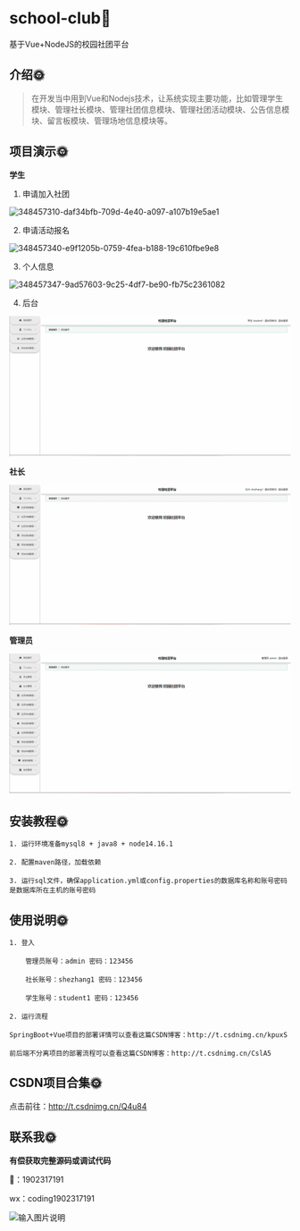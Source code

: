 # school-club🎂

基于Vue+NodeJS的校园社团平台

## 介绍🌞

> 在开发当中用到Vue和Nodejs技术，让系统实现主要功能，比如管理学生模块、管理社长模块、管理社团信息模块、管理社团活动模块、公告信息模块、留言板模块、管理场地信息模块等。

## 项目演示🌞

**学生**

1. 申请加入社团

![348457310-daf34bfb-709d-4e40-a097-a107b19e5ae1](files/348457310-daf34bfb-709d-4e40-a097-a107b19e5ae1.gif)

2. 申请活动报名

![348457340-e9f1205b-0759-4fea-b188-19c610fbe9e8](files/348457340-e9f1205b-0759-4fea-b188-19c610fbe9e8.gif)

3. 个人信息

![348457347-9ad57603-9c25-4df7-be90-fb75c2361082](files/348457347-9ad57603-9c25-4df7-be90-fb75c2361082.gif)

4. 后台

![348456962-8a17bd35-44c9-4154-9c1b-f666e512bfc4](files/348456962-8a17bd35-44c9-4154-9c1b-f666e512bfc4.gif)

**社长**

![348456967-d1ebb0ff-9331-42b7-8efb-0a7f85d95f88](files/348456967-d1ebb0ff-9331-42b7-8efb-0a7f85d95f88.gif)

**管理员**

![348456983-5b2e786d-220f-42a8-83de-bf04f4255c4a](files/348456983-5b2e786d-220f-42a8-83de-bf04f4255c4a.gif)

## 安装教程🌞

```
1. 运行环境准备mysql8 + java8 + node14.16.1

2. 配置maven路径，加载依赖

3. 运行sql文件，确保application.yml或config.properties的数据库名称和账号密码是数据库所在主机的账号密码
```



## 使用说明🌞

```
1. 登入

	管理员账号：admin 密码：123456

    社长账号：shezhang1 密码：123456

    学生账号：student1 密码：123456
  
2. 运行流程

SpringBoot+Vue项目的部署详情可以查看这篇CSDN博客：http://t.csdnimg.cn/kpuxS

前后端不分离项目的部署流程可以查看这篇CSDN博客：http://t.csdnimg.cn/CslA5
```



## CSDN项目合集🌞

点击前往：http://t.csdnimg.cn/Q4u84



## 联系我🌞

**有偿获取完整源码或调试代码**

🐧：1902317191

wx：coding1902317191



![输入图片说明](https://gitee.com/luooin/liulangdongwujiuzhu/raw/main/files/image3.png)